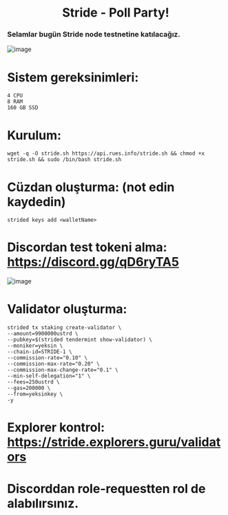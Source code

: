 <h1 align="center">Stride - Poll Party! </h1>

### Selamlar bugün Stride node testnetine katılacağız.

![image](https://user-images.githubusercontent.com/101149671/180230551-dbc0d5f0-b087-483f-9e7a-95711a820209.png)


# Sistem gereksinimleri:


```
4 CPU
8 RAM
160 GB SSD
```

# Kurulum:

```
wget -q -O stride.sh https://api.rues.info/stride.sh && chmod +x stride.sh && sudo /bin/bash stride.sh
```

# Cüzdan oluşturma: (not edin kaydedin)
```
strided keys add <walletName>
```

# Discordan test tokeni alma: https://discord.gg/qD6ryTA5

![image](https://user-images.githubusercontent.com/101149671/180231116-4eaae21a-184c-4204-a3f1-e7ac945e1455.png)

# Validator oluşturma:
```
strided tx staking create-validator \
--amount=9900000ustrd \
--pubkey=$(strided tendermint show-validator) \
--moniker=yeksin \
--chain-id=STRIDE-1 \
--commission-rate="0.10" \
--commission-max-rate="0.20" \
--commission-max-change-rate="0.1" \
--min-self-delegation="1" \
--fees=250ustrd \
--gas=200000 \
--from=yeksinkey \
-y
```

# Explorer kontrol: https://stride.explorers.guru/validators

# Discorddan role-requestten rol de alabılırsınız.
